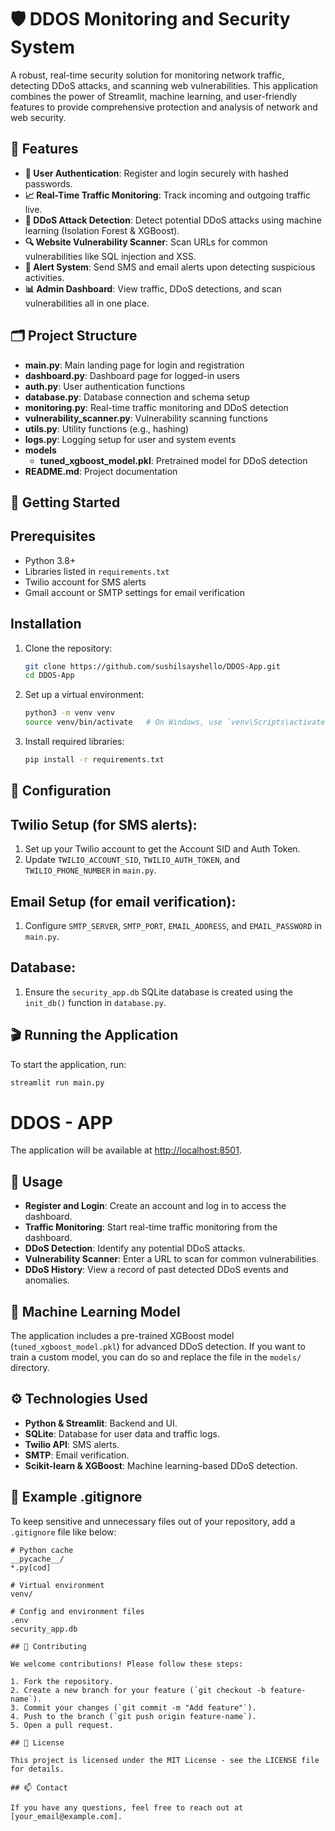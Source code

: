 # 🛡️ DDOS Monitoring and Security System

A robust, real-time security solution for monitoring network traffic, detecting DDoS attacks, and scanning web vulnerabilities. This application combines the power of Streamlit, machine learning, and user-friendly features to provide comprehensive protection and analysis of network and web security.

## 🌟 Features

- **🔐 User Authentication**: Register and login securely with hashed passwords.
- **📈 Real-Time Traffic Monitoring**: Track incoming and outgoing traffic live.
- **🚨 DDoS Attack Detection**: Detect potential DDoS attacks using machine learning (Isolation Forest & XGBoost).
- **🔍 Website Vulnerability Scanner**: Scan URLs for common vulnerabilities like SQL injection and XSS.
- **📲 Alert System**: Send SMS and email alerts upon detecting suspicious activities.
- **📊 Admin Dashboard**: View traffic, DDoS detections, and scan vulnerabilities all in one place.

## 🗂️ Project Structure

- **main.py**: Main landing page for login and registration
- **dashboard.py**: Dashboard page for logged-in users
- **auth.py**: User authentication functions
- **database.py**: Database connection and schema setup
- **monitoring.py**: Real-time traffic monitoring and DDoS detection
- **vulnerability_scanner.py**: Vulnerability scanning functions
- **utils.py**: Utility functions (e.g., hashing)
- **logs.py**: Logging setup for user and system events
- **models**
  - **tuned_xgboost_model.pkl**: Pretrained model for DDoS detection
- **README.md**: Project documentation



## 🚀 Getting Started

## Prerequisites

- Python 3.8+
- Libraries listed in `requirements.txt`
- Twilio account for SMS alerts
- Gmail account or SMTP settings for email verification

## Installation

1. Clone the repository:

    ```bash
    git clone https://github.com/sushilsayshello/DDOS-App.git
    cd DDOS-App
    ```

2. Set up a virtual environment:

    ```bash
    python3 -m venv venv
    source venv/bin/activate   # On Windows, use `venv\Scripts\activate`
    ```

3. Install required libraries:

    ```bash
    pip install -r requirements.txt
    ```

## 🔧 Configuration

## Twilio Setup (for SMS alerts):

1. Set up your Twilio account to get the Account SID and Auth Token.
2. Update `TWILIO_ACCOUNT_SID`, `TWILIO_AUTH_TOKEN`, and `TWILIO_PHONE_NUMBER` in `main.py`.

## Email Setup (for email verification):

1. Configure `SMTP_SERVER`, `SMTP_PORT`, `EMAIL_ADDRESS`, and `EMAIL_PASSWORD` in `main.py`.

## Database:

1. Ensure the `security_app.db` SQLite database is created using the `init_db()` function in `database.py`.

## 🎬 Running the Application

To start the application, run:
 ```bash
streamlit run main.py
 ```
# DDOS - APP

The application will be available at [http://localhost:8501](http://localhost:8501).

## 📖 Usage

- **Register and Login**: Create an account and log in to access the dashboard.
- **Traffic Monitoring**: Start real-time traffic monitoring from the dashboard.
- **DDoS Detection**: Identify any potential DDoS attacks.
- **Vulnerability Scanner**: Enter a URL to scan for common vulnerabilities.
- **DDoS History**: View a record of past detected DDoS events and anomalies.

## 🧠 Machine Learning Model

The application includes a pre-trained XGBoost model (`tuned_xgboost_model.pkl`) for advanced DDoS detection. If you want to train a custom model, you can do so and replace the file in the `models/` directory.

## ⚙️ Technologies Used

- **Python & Streamlit**: Backend and UI.
- **SQLite**: Database for user data and traffic logs.
- **Twilio API**: SMS alerts.
- **SMTP**: Email verification.
- **Scikit-learn & XGBoost**: Machine learning-based DDoS detection.

## 📁 Example .gitignore

To keep sensitive and unnecessary files out of your repository, add a `.gitignore` file like below:

```plaintext
# Python cache
__pycache__/
*.py[cod]

# Virtual environment
venv/

# Config and environment files
.env
security_app.db

## 📝 Contributing

We welcome contributions! Please follow these steps:

1. Fork the repository.
2. Create a new branch for your feature (`git checkout -b feature-name`).
3. Commit your changes (`git commit -m "Add feature"`).
4. Push to the branch (`git push origin feature-name`).
5. Open a pull request.

## 📜 License

This project is licensed under the MIT License - see the LICENSE file for details.

## 📫 Contact

If you have any questions, feel free to reach out at [your_email@example.com].


